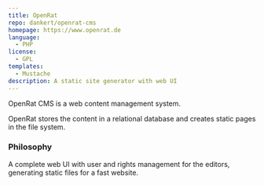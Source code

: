 ```yaml
---
title: OpenRat
repo: dankert/openrat-cms
homepage: https://www.openrat.de
language:
  - PHP
license:
  - GPL
templates:
  - Mustache
description: A static site generator with web UI
---
```


OpenRat CMS is a web content management system.

OpenRat stores the content in a relational database and creates static pages in the file system.

### Philosophy

A complete web UI with user and rights management for the editors, generating static files for a fast website.

